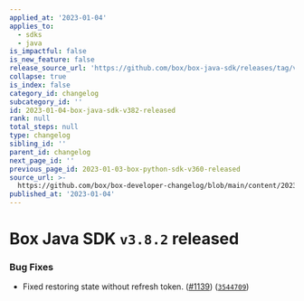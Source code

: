 ```yaml
---
applied_at: '2023-01-04'
applies_to:
  - sdks
  - java
is_impactful: false
is_new_feature: false
release_source_url: 'https://github.com/box/box-java-sdk/releases/tag/v3.8.2'
collapse: true
is_index: false
category_id: changelog
subcategory_id: ''
id: 2023-01-04-box-java-sdk-v382-released
rank: null
total_steps: null
type: changelog
sibling_id: ''
parent_id: changelog
next_page_id: ''
previous_page_id: 2023-01-03-box-python-sdk-v360-released
source_url: >-
  https://github.com/box/box-developer-changelog/blob/main/content/2023/01-04-box-java-sdk-v382-released.md
published_at: '2023-01-04'
---
```

# Box Java SDK `v3.8.2` released

### Bug Fixes

* Fixed restoring state without refresh token. ([#1139][1]) ([`3544709`][2])

[1]: https://github.com/box/box-java-sdk/issues/1139

[2]: https://github.com/box/box-java-sdk/commit/3544709480eb03e5bd50f5dc99be7409569304c4